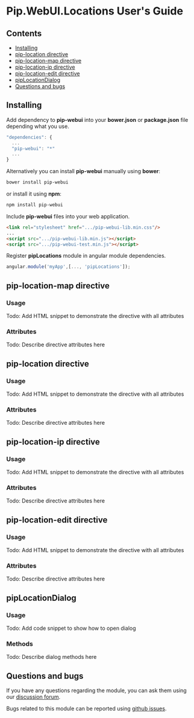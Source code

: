 # Pip.WebUI.Locations User's Guide

## <a name="contents"></a> Contents
- [Installing](#install)
- [pip-location directive](#location)
- [pip-location-map directive](#location_map)
- [pip-location-ip directive](#location_ip)
- [pip-location-edit directive](#location_edit)
- [pipLocationDialog](#location_dialog)
- [Questions and bugs](#issues)


## <a name="install"></a> Installing

Add dependency to **pip-webui** into your **bower.json** or **package.json** file depending what you use.
```javascript
"dependencies": {
  ...
  "pip-webui": "*"
  ...
}
```

Alternatively you can install **pip-webui** manually using **bower**:
```bash
bower install pip-webui
```

or install it using **npm**:
```bash
npm install pip-webui
```

Include **pip-webui** files into your web application.
```html
<link rel="stylesheet" href=".../pip-webui-lib.min.css"/>
...
<script src=".../pip-webui-lib.min.js"></script>
<script src=".../pip-webui-test.min.js"></script>
```

Register **pipLocations** module in angular module dependencies.
```javascript
angular.module('myApp',[..., 'pipLocations']);
```


## <a name="location_map"></a> pip-location-map directive

### Usage
Todo: Add HTML snippet to demonstrate the directive with all attributes

### Attributes
Todo: Describe directive attributes here


## <a name="location"></a> pip-location directive

### Usage
Todo: Add HTML snippet to demonstrate the directive with all attributes

### Attributes
Todo: Describe directive attributes here


## <a name="location_ip"></a> pip-location-ip directive

### Usage
Todo: Add HTML snippet to demonstrate the directive with all attributes

### Attributes
Todo: Describe directive attributes here


## <a name="location_edit"></a> pip-location-edit directive

### Usage
Todo: Add HTML snippet to demonstrate the directive with all attributes

### Attributes
Todo: Describe directive attributes here


## <a name="location_dialog"></a> pipLocationDialog

### Usage
Todo: Add code snippet to show how to open dialog

### Methods
Todo: Describe dialog methods here


## <a name="issues"></a> Questions and bugs

If you have any questions regarding the module, you can ask them using our 
[discussion forum](https://groups.google.com/forum/#!forum/pip-webui).

Bugs related to this module can be reported using [github issues](https://github.com/pip-webui/pip-webui-locations/issues).
